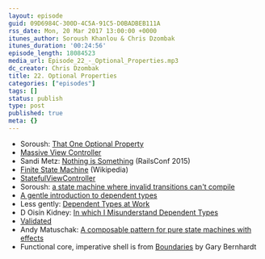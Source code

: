 ```yaml
---
layout: episode
guid: 09D6984C-300D-4C5A-91C5-D0BADBEB111A
rss_date: Mon, 20 Mar 2017 13:00:00 +0000
itunes_author: Soroush Khanlou & Chris Dzombak
itunes_duration: '00:24:56'
episode_length: 18084523
media_url: Episode_22_-_Optional_Properties.mp3
dc_creator: Chris Dzombak
title: 22. Optional Properties
categories: ["episodes"]
tags: []
status: publish
type: post
published: true
meta: {}
---
```

- Soroush: [That One Optional Property](http://khanlou.com/2017/03/that-one-optional-property/)
- [Massive View Controller](https://twitter.com/Colin_Campbell/status/293167951132098560)
- Sandi Metz: [Nothing is Something](https://www.youtube.com/watch?v=OMPfEXIlTVE) (RailsConf 2015)
- [Finite State Machine](https://en.wikipedia.org/wiki/Finite-state_machine) (Wikipedia)
- [StatefulViewController](https://github.com/aschuch/StatefulViewController)
- Soroush: [a state machine where invalid transitions can't compile](https://gist.github.com/khanlou/60c4fd0baa457b7a621a74ee599be867)
- [A gentle introduction to dependent types](http://beust.com/weblog/2011/08/18/a-gentle-introduction-to-dependent-types/)
- Less gently: [Dependent Types at Work](http://www.cse.chalmers.se/~peterd/papers/DependentTypesAtWork.pdf)
- D Oisín Kidney: [In which I Misunderstand Dependent Types](https://bigonotetaking.wordpress.com/2015/09/04/in-which-i-misunderstand-dependent-types/)
- [Validated](https://github.com/Ben-G/Validated)
- Andy Matuschak: [A composable pattern for pure state machines with effects](https://gist.github.com/andymatuschak/d5f0a8730ad601bcccae97e8398e25b2)
- Functional core, imperative shell is from [Boundaries](https://www.destroyallsoftware.com/talks/boundaries) by Gary Bernhardt
